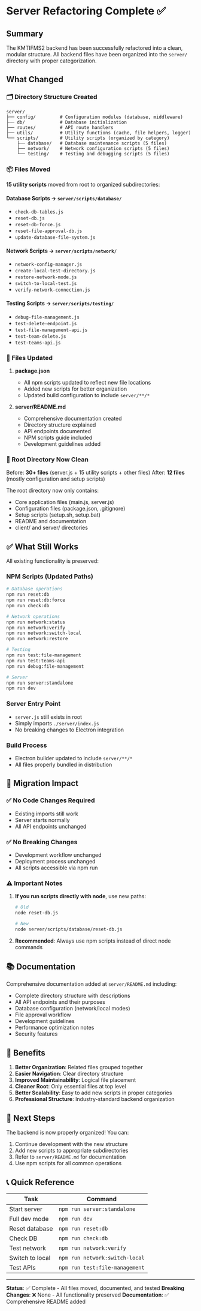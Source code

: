 # Server Refactoring Complete ✅

## Summary

The KMTIFMS2 backend has been successfully refactored into a clean, modular structure. All backend files have been organized into the `server/` directory with proper categorization.

## What Changed

### 🗂️ Directory Structure Created

```
server/
├── config/         # Configuration modules (database, middleware)
├── db/             # Database initialization
├── routes/         # API route handlers
├── utils/          # Utility functions (cache, file helpers, logger)
└── scripts/        # Utility scripts (organized by category)
    ├── database/   # Database maintenance scripts (5 files)
    ├── network/    # Network configuration scripts (5 files)
    └── testing/    # Testing and debugging scripts (5 files)
```

### 📦 Files Moved

**15 utility scripts** moved from root to organized subdirectories:

#### Database Scripts → `server/scripts/database/`
- `check-db-tables.js`
- `reset-db.js`
- `reset-db-force.js`
- `reset-file-approval-db.js`
- `update-database-file-system.js`

#### Network Scripts → `server/scripts/network/`
- `network-config-manager.js`
- `create-local-test-directory.js`
- `restore-network-mode.js`
- `switch-to-local-test.js`
- `verify-network-connection.js`

#### Testing Scripts → `server/scripts/testing/`
- `debug-file-management.js`
- `test-delete-endpoint.js`
- `test-file-management-api.js`
- `test-team-delete.js`
- `test-teams-api.js`

### 📝 Files Updated

1. **package.json**
   - All npm scripts updated to reflect new file locations
   - Added new scripts for better organization
   - Updated build configuration to include `server/**/*`

2. **server/README.md**
   - Comprehensive documentation created
   - Directory structure explained
   - API endpoints documented
   - NPM scripts guide included
   - Development guidelines added

### 🎯 Root Directory Now Clean

Before: **30+ files** (server.js + 15 utility scripts + other files)
After: **12 files** (mostly configuration and setup scripts)

The root directory now only contains:
- Core application files (main.js, server.js)
- Configuration files (package.json, .gitignore)
- Setup scripts (setup.sh, setup.bat)
- README and documentation
- client/ and server/ directories

## ✅ What Still Works

All existing functionality is preserved:

### NPM Scripts (Updated Paths)
```bash
# Database operations
npm run reset:db
npm run reset:db:force
npm run check:db

# Network operations
npm run network:status
npm run network:verify
npm run network:switch-local
npm run network:restore

# Testing
npm run test:file-management
npm run test:teams-api
npm run debug:file-management

# Server
npm run server:standalone
npm run dev
```

### Server Entry Point
- `server.js` still exists in root
- Simply imports `./server/index.js`
- No breaking changes to Electron integration

### Build Process
- Electron builder updated to include `server/**/*`
- All files properly bundled in distribution

## 🔄 Migration Impact

### ✅ No Code Changes Required
- Existing imports still work
- Server starts normally
- All API endpoints unchanged

### ✅ No Breaking Changes
- Development workflow unchanged
- Deployment process unchanged
- All scripts accessible via npm run

### ⚠️ Important Notes
1. **If you run scripts directly with node**, use new paths:
   ```bash
   # Old
   node reset-db.js
   
   # New
   node server/scripts/database/reset-db.js
   ```

2. **Recommended**: Always use npm scripts instead of direct node commands

## 📚 Documentation

Comprehensive documentation added at `server/README.md` including:
- Complete directory structure with descriptions
- All API endpoints and their purposes
- Database configuration (network/local modes)
- File approval workflow
- Development guidelines
- Performance optimization notes
- Security features

## 🎉 Benefits

1. **Better Organization**: Related files grouped together
2. **Easier Navigation**: Clear directory structure
3. **Improved Maintainability**: Logical file placement
4. **Cleaner Root**: Only essential files at top level
5. **Better Scalability**: Easy to add new scripts in proper categories
6. **Professional Structure**: Industry-standard backend organization

## 🚀 Next Steps

The backend is now properly organized! You can:

1. Continue development with the new structure
2. Add new scripts to appropriate subdirectories
3. Refer to `server/README.md` for documentation
4. Use npm scripts for all common operations

## 📞 Quick Reference

| Task | Command |
|------|---------|
| Start server | `npm run server:standalone` |
| Full dev mode | `npm run dev` |
| Reset database | `npm run reset:db` |
| Check DB | `npm run check:db` |
| Test network | `npm run network:verify` |
| Switch to local | `npm run network:switch-local` |
| Test APIs | `npm run test:file-management` |

---

**Status**: ✅ Complete - All files moved, documented, and tested
**Breaking Changes**: ❌ None - All functionality preserved
**Documentation**: ✅ Comprehensive README added

